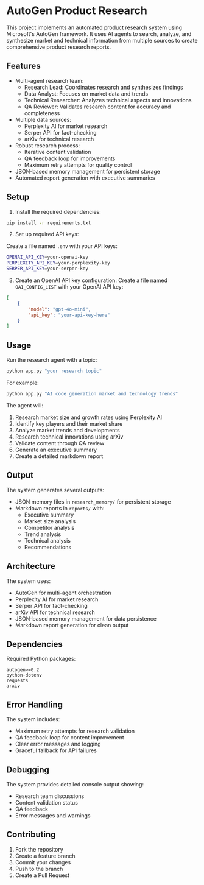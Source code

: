# AutoGen Product Research

This project implements an automated product research system using Microsoft's AutoGen framework. It uses AI agents to search, analyze, and synthesize market and technical information from multiple sources to create comprehensive product research reports.

## Features

- Multi-agent research team:
  - Research Lead: Coordinates research and synthesizes findings
  - Data Analyst: Focuses on market data and trends
  - Technical Researcher: Analyzes technical aspects and innovations
  - QA Reviewer: Validates research content for accuracy and completeness
- Multiple data sources:
  - Perplexity AI for market research
  - Serper API for fact-checking
  - arXiv for technical research
- Robust research process:
  - Iterative content validation
  - QA feedback loop for improvements
  - Maximum retry attempts for quality control
- JSON-based memory management for persistent storage
- Automated report generation with executive summaries

## Setup

1. Install the required dependencies:
```bash
pip install -r requirements.txt
```

2. Set up required API keys:

Create a file named `.env` with your API keys:
```bash
OPENAI_API_KEY=your-openai-key
PERPLEXITY_API_KEY=your-perplexity-key
SERPER_API_KEY=your-serper-key
```

3. Create an OpenAI API key configuration:
Create a file named `OAI_CONFIG_LIST` with your OpenAI API key:
```json
[
    {
        "model": "gpt-4o-mini",
        "api_key": "your-api-key-here"
    }
]
```

## Usage

Run the research agent with a topic:
```bash
python app.py "your research topic"
```

For example:
```bash
python app.py "AI code generation market and technology trends"
```

The agent will:
1. Research market size and growth rates using Perplexity AI
2. Identify key players and their market share
3. Analyze market trends and developments
4. Research technical innovations using arXiv
5. Validate content through QA review
6. Generate an executive summary
7. Create a detailed markdown report

## Output

The system generates several outputs:
- JSON memory files in `research_memory/` for persistent storage
- Markdown reports in `reports/` with:
  - Executive summary
  - Market size analysis
  - Competitor analysis
  - Trend analysis
  - Technical analysis
  - Recommendations

## Architecture

The system uses:
- AutoGen for multi-agent orchestration
- Perplexity AI for market research
- Serper API for fact-checking
- arXiv API for technical research
- JSON-based memory management for data persistence
- Markdown report generation for clean output

## Dependencies

Required Python packages:
```
autogen>=0.2
python-dotenv
requests
arxiv
```

## Error Handling

The system includes:
- Maximum retry attempts for research validation
- QA feedback loop for content improvement
- Clear error messages and logging
- Graceful fallback for API failures

## Debugging

The system provides detailed console output showing:
- Research team discussions
- Content validation status
- QA feedback
- Error messages and warnings

## Contributing

1. Fork the repository
2. Create a feature branch
3. Commit your changes
4. Push to the branch
5. Create a Pull Request
